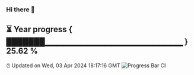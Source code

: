 ### Hi there 👋
⏳ Year progress { ███████▁▁▁▁▁▁▁▁▁▁▁▁▁▁▁▁▁▁▁▁▁▁▁ } 25.62 %
---
⏰ Updated on Wed, 03 Apr 2024 18:17:16 GMT
![Progress Bar CI](https://github.com/liununu/liununu/workflows/Progress%20Bar%20CI/badge.svg)
